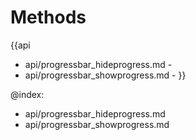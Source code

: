 
Methods
=======

{{api
- api/progressbar_hideprogress.md - 
- api/progressbar_showprogress.md - 
}}

@index:
- api/progressbar_hideprogress.md
- api/progressbar_showprogress.md


